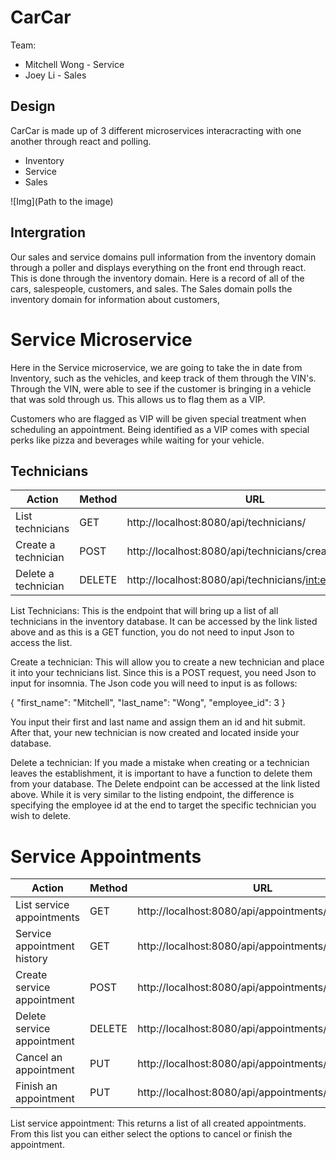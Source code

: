 # CarCar

Team:

* Mitchell Wong - Service
* Joey Li - Sales

## Design

CarCar is made up of 3 different microservices interacracting with one another through react and polling.

- Inventory
- Service
- Sales

![Img](Path to the image)

## Intergration

Our sales and service domains pull information from the inventory domain through a poller and displays everything on the front end through react. This is done through the inventory domain. Here is a record of all of the cars, salespeople, customers, and sales. The Sales domain polls the inventory domain for information about customers,

# Service Microservice

Here in the Service microservice, we are going to take the in date from Inventory, such as the vehicles, and keep track of them through the VIN's. Through the VIN, were able to see if the customer is bringing in a vehicle that was sold through us. This allows us to flag them as a VIP.

Customers who are flagged as VIP will be given special treatment when scheduling an appointment. Being identified as a VIP comes with special perks like pizza and beverages while waiting for your vehicle.

## Technicians

| Action | Method | URL
| ----------- | ----------- | ----------- |
| List technicians| GET |http://localhost:8080/api/technicians/
| Create a technician| POST |http://localhost:8080/api/technicians/create/
| Delete a technician| DELETE |http://localhost:8080/api/technicians/<int:employee_id>/

List Technicians: This is the endpoint that will bring up a list of all technicians in the inventory database. It can be accessed by the link listed above and as this is a GET function, you do not need to input Json to access the list.

Create a technician: This will allow you to create a new technician and place it into your technicians list. Since this is a POST request, you need Json to input for insomnia. The Json code you will need to input is as follows:

{
	"first_name": "Mitchell",
	"last_name": "Wong",
	"employee_id": 3
}

You input their first and last name and assign them an id and hit submit. After that, your new technician is now created and located inside your database.

Delete a technician: If you made a mistake when creating or a technician leaves the establishment, it is important to have a function to delete them from your database. The Delete endpoint can be accessed at the link listed above. While it is very similar to the listing endpoint, the difference is specifying the employee id at the end to target the specific technician you wish to delete.


# Service Appointments

| Action | Method | URL
| ----------- | ----------- | ----------- |
|List service appointments| GET | http://localhost:8080/api/appointments/
|Service appointment history| GET| http://localhost:8080/api/appointments/history
|Create service appointment | POST | http://localhost:8080/api/appointments/create/
|Delete service appointment | DELETE | http://localhost:8080/api/appointments/<int:id>
|Cancel an appointment| PUT | http://localhost:8080/api/appointments/<int:id>/cancel/
|Finish an appointment| PUT | http://localhost:8080/api/appointments/<int:id>/finish/

List service appointment: This returns a list of all created appointments. From this list you can either select the options to cancel or finish the appointment.
